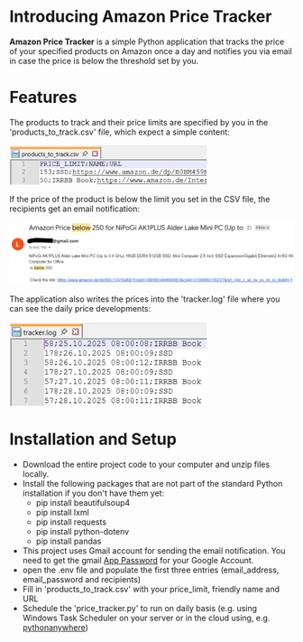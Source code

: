 # Introducing Amazon Price Tracker
**Amazon Price Tracker** is a simple Python application that tracks the price of your specified products on Amazon once a day and notifies you via email in case the price is below the threshold set by you.

# Features
The products to track and their price limits are specified by you in the 'products_to_track.csv' file, which expect a simple content:
    
<img src="Screenshots/products_to_track.png" alt="Products to Track" width="350"><br>

If the price of the product is below the limit you set in the CSV file, the recipients get an email notification:

<img src="Screenshots/notification_email.png" alt="Products to Track" width="550"><br>

The application also writes the prices into the 'tracker.log' file where you can see the daily price developments:

<img src="Screenshots/tracker_log.png" alt="Products to Track" width="350"><br>


# Installation and Setup
- Download the entire project code to your computer and unzip files locally.
- Install the following packages that are not part of the standard Python installation if you don't have them yet:
    - pip install beautifulsoup4
    - pip install lxml
    - pip install requests
    - pip install python-dotenv
    - pip install pandas
- This project uses Gmail account for sending the email notification. You need to get the gmail [App Password](https://myaccount.google.com/apppasswords) for your Google Account.
- open the .env file and populate the first three entries (email_address, email_password and recipients)
- Fill in 'products_to_track.csv' with your price_limit, friendly name and URL
- Schedule the 'price_tracker.py' to run on daily basis (e.g. using Windows Task Scheduler on your server or in the cloud using, e.g.  [pythonanywhere](https://www.pythonanywhere.com/))
